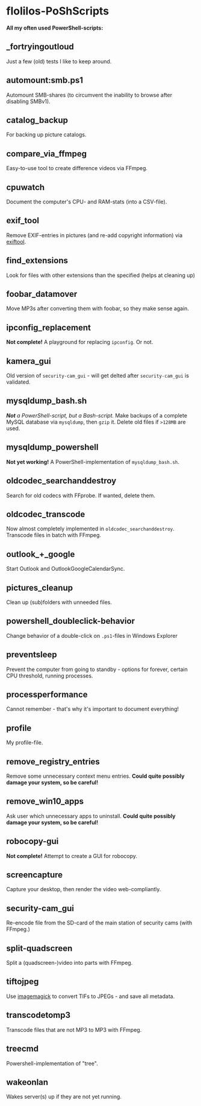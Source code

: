 # flolilos-PoShScripts
**All my often used PowerShell-scripts:**

## _fortryingoutloud
Just a few (old) tests I like to keep around.

## automount:smb.ps1
Automount SMB-shares (to circumvent the inability to browse after disabling SMBv1).

## catalog_backup
For backing up picture catalogs.

## compare_via_ffmpeg
Easy-to-use tool to create difference videos via FFmpeg.

## cpuwatch
Document the computer's CPU- and RAM-stats (into a CSV-file).

## exif_tool
Remove EXIF-entries in pictures (and re-add copyright information) via [exiftool](https://sno.phy.queensu.ca/~phil/exiftool/).

## find_extensions
Look for files with other extensions than the specified (helps at cleaning up)

## foobar_datamover
Move MP3s after converting them with foobar, so they make sense again.

## ipconfig_replacement
**Not complete!** A playground for replacing `ipconfig`. Or not.

## kamera_gui
Old version of `security-cam_gui` - will get delted after `security-cam_gui` is validated.

## mysqldump_bash.sh
_**Not** a PowerShell-script, but a Bash-script._ Make backups of a complete MySQL database via `mysqldump`, then `gzip` it. Delete old files if `>128MB` are used.

## mysqldump_powershell
**Not yet working!** A PowerShell-implementation of `mysqldump_bash.sh`.

## oldcodec_searchanddestroy
Search for old codecs with FFprobe. If wanted, delete them.

## oldcodec_transcode
Now almost completely implemented in `oldcodec_searchanddestroy`. Transcode files in batch with FFmpeg.

## outlook_+_google
Start Outlook and OutlookGoogleCalendarSync.

## pictures_cleanup
Clean up (sub)folders with unneeded files.

## powershell_doubleclick-behavior
Change behavior of a double-click on `.ps1`-files in Windows Explorer

## preventsleep
Prevent the computer from going to standby - options for forever, certain CPU threshold, running processes.

## processperformance
Cannot remember - that's why it's important to document everything!

## profile
My profile-file.

## remove_registry_entries
Remove some unnecessary context menu entries. **Could quite possibly damage your system, so be careful!**

## remove_win10_apps
Ask user which unnecessary apps to uninstall. **Could quite possibly damage your system, so be careful!**

## robocopy-gui
**Not complete!** Attempt to create a GUI for robocopy.

## screencapture
Capture your desktop, then render the video web-compliantly.

## security-cam_gui
Re-encode file from the SD-card of the main station of security cams (with FFmpeg.)

## split-quadscreen
Split a (quadscreen-)video into parts with FFmpeg.

## tiftojpeg
Use [imagemagick](https://www.imagemagick.org/) to convert TIFs to JPEGs - and save all metadata.

## transcodetomp3
Transcode files that are not MP3 to MP3 with FFmpeg.

## treecmd
Powershell-implementation of "tree".

## wakeonlan
Wakes server(s) up if they are not yet running.